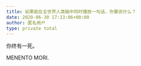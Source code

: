 ```yaml
---
title: 如果能在全世界人类脑中同时播放一句话，你要说什么？
date: 2020-06-30 17:13:06+00:00
author: 匿名用户
type: private total
---
```

你终有一死。

MENENTO MORI.


